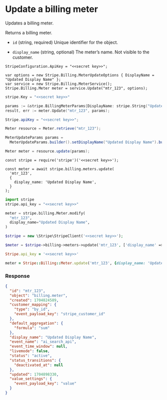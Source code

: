 # Update a billing meter

Updates a billing meter.

Returns a billing meter.

- `id` (string, required)
  Unique identifier for the object.

- `display_name` (string, optional)
  The meter’s name. Not visible to the customer.

```dotnet
StripeConfiguration.ApiKey = "<<secret key>>";

var options = new Stripe.Billing.MeterUpdateOptions { DisplayName = "Updated Display Name" };
var service = new Stripe.Billing.MeterService();
Stripe.Billing.Meter meter = service.Update("mtr_123", options);
```

```go
stripe.Key = "<<secret key>>"

params := &stripe.BillingMeterParams{DisplayName: stripe.String("Updated Display Name")};
result, err := meter.Update("mtr_123", params);
```

```java
Stripe.apiKey = "<<secret key>>";

Meter resource = Meter.retrieve("mtr_123");

MeterUpdateParams params =
  MeterUpdateParams.builder().setDisplayName("Updated Display Name").build();

Meter meter = resource.update(params);
```

```node
const stripe = require('stripe')('<<secret key>>');

const meter = await stripe.billing.meters.update(
  'mtr_123',
  {
    display_name: 'Updated Display Name',
  }
);
```

```python
import stripe
stripe.api_key = "<<secret key>>"

meter = stripe.billing.Meter.modify(
  "mtr_123",
  display_name="Updated Display Name",
)
```

```php
$stripe = new \Stripe\StripeClient('<<secret key>>');

$meter = $stripe->billing->meters->update('mtr_123', ['display_name' => 'Updated Display Name']);
```

```ruby
Stripe.api_key = '<<secret key>>'

meter = Stripe::Billing::Meter.update('mtr_123', {display_name: 'Updated Display Name'})
```

### Response

```json
{
  "id": "mtr_123",
  "object": "billing.meter",
  "created": 1704824589,
  "customer_mapping": {
    "type": "by_id",
    "event_payload_key": "stripe_customer_id"
  },
  "default_aggregation": {
    "formula": "sum"
  },
  "display_name": "Updated Display Name",
  "event_name": "ai_search_api",
  "event_time_window": null,
  "livemode": false,
  "status": "active",
  "status_transitions": {
    "deactivated_at": null
  },
  "updated": 1704898330,
  "value_settings": {
    "event_payload_key": "value"
  }
}
```